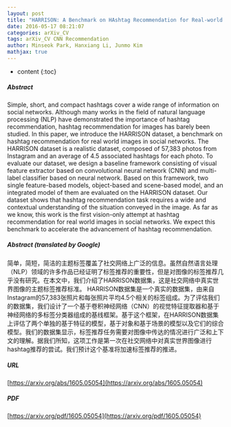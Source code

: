 ```yaml
---
layout: post
title: "HARRISON: A Benchmark on HAshtag Recommendation for Real-world Images in Social Networks"
date: 2016-05-17 08:21:07
categories: arXiv_CV
tags: arXiv_CV CNN Recommendation
author: Minseok Park, Hanxiang Li, Junmo Kim
mathjax: true
---
```


* content
{:toc}

##### Abstract
Simple, short, and compact hashtags cover a wide range of information on social networks. Although many works in the field of natural language processing (NLP) have demonstrated the importance of hashtag recommendation, hashtag recommendation for images has barely been studied. In this paper, we introduce the HARRISON dataset, a benchmark on hashtag recommendation for real world images in social networks. The HARRISON dataset is a realistic dataset, composed of 57,383 photos from Instagram and an average of 4.5 associated hashtags for each photo. To evaluate our dataset, we design a baseline framework consisting of visual feature extractor based on convolutional neural network (CNN) and multi-label classifier based on neural network. Based on this framework, two single feature-based models, object-based and scene-based model, and an integrated model of them are evaluated on the HARRISON dataset. Our dataset shows that hashtag recommendation task requires a wide and contextual understanding of the situation conveyed in the image. As far as we know, this work is the first vision-only attempt at hashtag recommendation for real world images in social networks. We expect this benchmark to accelerate the advancement of hashtag recommendation.

##### Abstract (translated by Google)
简单，简短，简洁的主题标签覆盖了社交网络上广泛的信息。虽然自然语言处理（NLP）领域的许多作品已经证明了标签推荐的重要性，但是对图像的标签推荐几乎没有研究。在本文中，我们介绍了HARRISON数据集，这是社交网络中真实世界图像的主题标签推荐标准。 HARRISON数据集是一个真实的数据集，由来自Instagram的57,383张照片和每张照片平均4.5个相关的标签组成。为了评估我们的数据集，我们设计了一个基于卷积神经网络（CNN）的视觉特征提取器和基于神经网络的多标签分类器组成的基线框架。基于这个框架，在HARRISON数据集上评估了两个单独的基于特征的模型，基于对象和基于场景的模型以及它们的综合模型。我们的数据集显示，标签推荐任务需要对图像中传达的情况进行广泛和上下文的理解。据我们所知，这项工作是第一次在社交网络中对真实世界图像进行hashtag推荐的尝试。我们预计这个基准将加速标签推荐的推进。

##### URL
[https://arxiv.org/abs/1605.05054](https://arxiv.org/abs/1605.05054)

##### PDF
[https://arxiv.org/pdf/1605.05054](https://arxiv.org/pdf/1605.05054)

